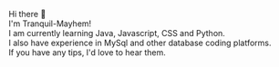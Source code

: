 Hi there 👋 <br>
I'm Tranquil-Mayhem! <br>
I am currently learning Java, Javascript, CSS and Python. <br>
I also have experience in MySql and other database coding platforms.<br>
If you have any tips, I'd love to hear them.
